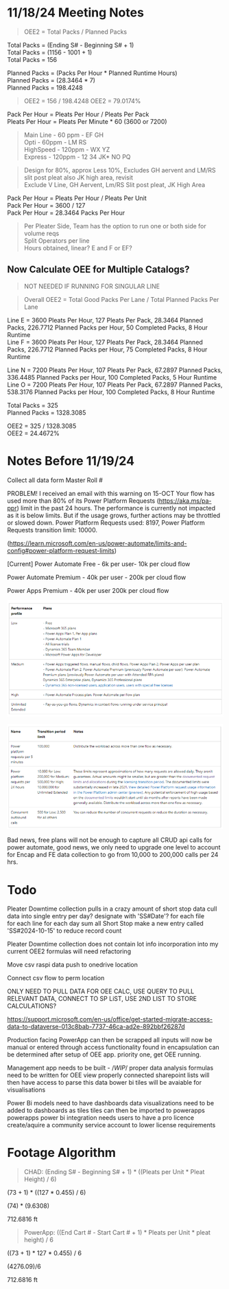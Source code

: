 # 11/18/24 Meeting Notes

> OEE2 = Total Packs / Planned Packs

Total Packs = (Ending S# - Beginning S# + 1) \
Total Packs = (1156 - 1001 + 1) \
Total Packs = 156

Planned Packs = (Packs Per Hour * Planned Runtime Hours) \
Planned Packs = (28.3464 * 7) \
Planned Packs = 198.4248

> OEE2 = 156 / 198.4248
> OEE2 = 79.0174%

Pack Per Hour = Pleats Per Hour / Pleats Per Pack \
Pleats Per Hour = Pleats Per Minute * 60 (3600 or 7200)

> Main Line - 60 ppm - EF GH \
> Opti - 60ppm - LM RS \
> HighSpeed - 120ppm - WX YZ \
> Express - 120ppm - 12 34 JK* NO PQ

> Design for 80%, approx Less 10%, Excludes GH aervent and LM/RS slit post pleat also JK high area, revisit \
> Exclude V Line, GH Aervent, Lm/RS Slit post pleat, JK High Area

Pack Per Hour = Pleats Per Hour / Pleats Per Unit \
Pack Per Hour = 3600 / 127 \
Pack Per Hour = 28.3464 Packs Per Hour

> Per Pleater Side, Team has the option to run one or both side for volume reqs \
> Split Operators per line \
> Hours obtained, linear? E and F or EF?

## Now Calculate OEE for Multiple Catalogs?

> NOT NEEDED IF RUNNING FOR SINGULAR LINE

> Overall OEE2 = Total Good Packs Per Lane / Total Planned Packs Per Lane

Line E = 3600 Pleats Per Hour, 127 Pleats Per Pack, 28.3464 Planned Packs, 226.7712 Planned Packs per Hour, 50 Completed Packs, 8 Hour Runtime \
Line F = 3600 Pleats Per Hour, 127 Pleats Per Pack, 28.3464 Planned Packs, 226.7712 Planned Packs per Hour, 75 Completed Packs, 8 Hour Runtime

Line N = 7200 Pleats Per Hour, 107 Pleats Per Pack, 67.2897 Planned Packs, 336.4485 Planned Packs per Hour, 100 Completed Packs, 5 Hour Runtime \
Line O = 7200 Pleats Per Hour, 107 Pleats Per Pack, 67.2897 Planned Packs, 538.3176 Planned Packs per Hour, 100 Completed Packs, 8 Hour Runtime

Total Packs = 325 \
Planned Packs = 1328.3085

OEE2 = 325 / 1328.3085 \
OEE2 = 24.4672%

# Notes Before 11/19/24

Collect all data form Master Roll #


PROBLEM! I received an email with this warning on 15-OCT
Your flow has used more than 80% of its Power Platform Requests (https://aka.ms/pa-ppr) limit in the past 24 hours. The performance is currently not impacted as it is below limits. But if the usage grows, further actions may be throttled or slowed down. Power Platform Requests used: 8197, Power Platform Requests transition limit: 10000.

(https://learn.microsoft.com/en-us/power-automate/limits-and-config#power-platform-request-limits)

[Current] Power Automate Free - 6k per user- 10k per cloud flow

Power Automate Premium - 40k per user -	200k per cloud flow

Power Apps Premium - 40k per user	200k per cloud flow

![Plan Tiers](/ref-images/Plan_teirs.PNG)

![Transfer Limits](/ref-images/CRUD%20limits.PNG)

Bad news, free plans will not be enough to capture all CRUD api calls for power automate, good news, we only need to upgrade one level to account for Encap and FE data collection to go from 10,000 to 200,000 calls per 24 hrs.

# Todo
Pleater Downtime collection pulls in a crazy amount of short stop data
    cull data into single entry per day? designate with 'SS#Date'?
    for each file    
        for each line
            for each day
                sum all Short Stop
                    make a new entry called 'SS#2024-10-15' to reduce record count

Pleater Downtime collection does not contain lot info
    incorporation into my current OEE2 formulas will need refactoring

Move csv raspi data push to onedrive location

Connect csv flow to perm location

ONLY NEED TO PULL DATA FOR OEE CALC, USE QUERY TO PULL RELEVANT DATA, CONNECT TO SP LiST, USE 2ND LIST TO STORE CALCULATIONS?


https://support.microsoft.com/en-us/office/get-started-migrate-access-data-to-dataverse-013c8bab-7737-46ca-ad2e-892bbf26287d

Production facing PowerApp can then be scrapped
    all inputs will now be manual or entered through access
    functionality found in encapsulation can be determined after setup of OEE app.
        priority one, get OEE running.

Management app needs to be built - /*WIP*/
    proper data analysis formulas need to be written for OEE view
        properly connected sharepoint lists will then have access to parse this data
        bower bi tiles will be avaiable for visualisations

Power Bi models need to have dashboards
    data visualizations need to be added to dashboards as tiles
    tiles can then be imported to powerapps
        powerapps power bi integration needs users to have a pro licence
            create/aquire a community service account to lower license requirements

# Footage Algorithm
> CHAD: (Ending S# - Beginning S# + 1) * ((Pleats per Unit * Pleat Height) / 6)

(73 + 1) * ((127 * 0.455) / 6)

(74) * (9.6308)

712.6816 ft

> PowerApp: ((End Cart # - Start Cart # + 1) * Pleats per Unit * pleat height) / 6

((73 + 1) * 127 * 0.455) / 6

(4276.09)/6

712.6816 ft